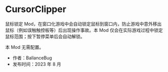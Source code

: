 # CursorClipper

鼠标锁定 Mod，在窗口化游戏中会自动锁定鼠标到窗口内，防止游戏中意外移出鼠标（例如误触触控板等）后出现操作事故。本 Mod 仅会在实际游戏过程中锁定鼠标范围；按下暂停菜单后会自动解锁。

本 Mod 无需配置。

- 作者：BallanceBug
- 发布时间：2023 年 8 月
